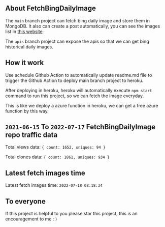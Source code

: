 ## About FetchBingDailyImage

The `main` branch project can fetch bing daily image and store them in MongoDB.
It also can create a post automatically, you can see the images list in [this website](https://oursalbum.netlify.app)

The `apis` branch project can expose the apis so that we can get bing historical daily images.

## How it work

Use schedule Github Action to automatically update readme.md file to trigger the Github Action to deploy main branch project to heroku.

After deploying in heroku, heroku will automatically execute `npm start` command to run this project, so we can fetch the image everyday.

This is like we deploy a azure function in heroku, we can get a free azure function by this way.

## `2021-06-15` To `2022-07-17` FetchBingDailyImage repo traffic data

Total views data: `{ count: 1652, uniques: 94 }`

Total clones data: `{ count: 1861, uniques: 934 }`

## Latest fetch images time

Latest fetch images time: `2022-07-18 08:18:34`

## To everyone

If this project is helpful to you please star this project, this is an encouragement to me `:)`



